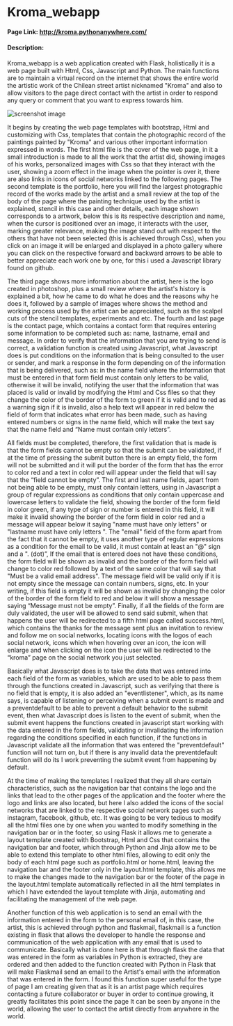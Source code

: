 # Kroma_webapp
#### Page Link: <http://kroma.pythonanywhere.com/>
#### Description:
Kroma_webapp is a web application created with Flask, holistically it is a web page built with Html, Css, Javascript and Python.
The main functions are to maintain a virtual record on the internet that shows the entire world the artistic work of the Chilean
street artist nicknamed "Kroma" and also to allow visitors to the page direct contact with the artist in order to respond any query
or comment that you want to express towards him.

![screenshot image ](https://github.com/kromabyte/Kroma_webapp/blob/master/static/images/Screenshot.png)

It begins by creating the web page templates with bootstrap, Html and customizing with Css, templates that contain the photographic
record of the paintings painted by "Kroma" and various other important information expressed in words. The first html file is the cover
of the web page, in it a small introduction is made to all the work that the artist did, showing images of his works, personalized images
with Css so that they interact with the user, showing a zoom effect in the image when the pointer is over it, there are also links in
icons of social networks linked to the following pages. The second template is the portfolio, here you will find the largest photographic
record of the works made by the artist and a small review at the top of the body of the page where the painting technique used by the
artist is explained, stencil in this case and other details, each image shown corresponds to a artwork, below this is its respective
description and name, when the cursor is positioned over an image, it interacts with the user, marking greater relevance, making the
image stand out with respect  to the others that have not been selected (this is achieved through Css), when you click on an image it
will be enlarged and displayed in a photo gallery where you can click on the respective forward and backward arrows to be able to better
appreciate each work one by one, for this i used a Javascript library found on github.

The third page shows more information about the artist, here is the logo created in photoshop, plus a small review where the artist's
history is explained a bit, how he came to do what he does and the reasons why he does it, followed by a sample of images where shows
the method and working process used by the artist can be appreciated, such as the scalpel cuts of the stencil templates, experiments
and etc. The fourth and last page is the contact page, which contains a contact form that requires entering some information to be completed
such as: name, lastname, email and message. In order to verify that the information that you are trying to send is correct, a validation
function is created using Javascript, what Javascript does is put conditions on the information that is being consulted to the user or sender,
and mark a response in the form depending on of the information that is being delivered, such as: in the name field where the information that
must be entered in that form field must contain only letters to be valid, otherwise it will be invalid, notifying the user that the information
that was placed is valid or invalid by modifying the Html and Css files so that they change the color of the border of the form to green if it
is valid and to red as a warning sign if it is invalid, also a help text will appear in red below the field of form that indicates what
error has been made, such as having entered numbers or signs in the name field, which will make the text say that the name field and “Name must contain only letters”.

All fields must be completed, therefore, the first validation that is made is that the form fields cannot be empty so that the submit
can be validated, if at the time of pressing the submit button there is an empty field, the form will not be submitted and it will put
the border of the form that has the error to color red and a text in color red will appear under the field that will say that the “field
cannot be empty”. The first and last name fields, apart from not being able to be empty, must only contain letters, using in Javascript a
group of regular expressions as conditions that only contain uppercase and lowercase letters to validate the field, showing the border of
the form field in color green, if any type of sign or number is entered in this field, it will make it invalid showing the border of the form
field in color red and a message will appear below it saying "name must have only letters" or "lastname must have only letters ". The "email"
field of the form apart from the fact that it cannot be empty, it uses another type of regular expressions as a condition for the email to be
valid, it must contain at least an "@" sign and a ". (dot)”, If the email that is entered does not have these conditions, the form field will
be shown as invalid and the border of the form field will change to color red followed by a text of the same color that will say that "Must be
a valid email address". The message field will be valid only if it is not empty since the message can contain numbers, signs, etc. In your
writing, if this field is empty it will be shown as invalid by changing the color of the border of the form field to red and below it will
show a message saying “Message must not be empty”. Finally, if all the fields of the form are duly validated, the user will be allowed to send
said submit, when that happens the user will be redirected to a fifth html page called success.html, which contains the thanks for the message
sent plus an invitation to review and follow me on social networks, locating icons with the logos of each social network, icons which when
hovering over an icon, the icon will enlarge and when clicking on the icon the user will be redirected to the “kroma” page on the social network you just selected.

Basically what Javascript does is to take the data that was entered into each field of the form as variables, which are used to be able to pass
them through the functions created in Javascript, such as verifying that there is no field that is empty, it is also added an "eventlistener",
which, as its name says, is capable of listening or perceiving when a submit event is made and a preventdefault to be able to prevent a default
behavior to the submit event, then what Javascript does is listen to the event of submit, when the submit event happens the functions created in
javascript start working with the data entered in the form fields, validating or invalidating the information regarding the conditions specified
in each function, if the functions in Javascript validate all the information that was entered the "preventdefault" function will not turn on, but
if there is any invalid data the preventdefault function will do its I work preventing the submit event from happening by default.

At the time of making the templates I realized that they all share certain characteristics, such as the navigation bar that contains the logo and
the links that lead to the other pages of the application and the footer where the logo and links are also located, but here I also added the icons
of the social networks that are linked to the respective social network pages such as instagram, facebook, github, etc. It was going to be very
tedious to modify all the html files one by one when you
wanted to modify something in the navigation bar or in the footer, so using Flask it allows me to generate a layout template created with Bootstrap,
Html and Css that contains the navigation bar and footer, which through Python and Jinja allow me to be able to extend this template to other html files,
allowing to edit only the body of each html page such as portfolio.html or home.html, leaving the navigation bar and the footer only in the layout.html
template, this allows me to make the changes made to the navigation bar or the footer of the page in the layout.html template automatically reflected in
all the html templates in which I have extended the layout template with Jinja, automating and facilitating the management of the web page.

Another function of this web application is to send an email with the information entered in the form to the personal email of, in this case, the artist,
this is achieved through python and flaskmail, flaskmail is a function existing in flask that allows the developer to handle the response and communication
of the web application with any email that is used to communicate. Basically what is done here is that through flask the data that was entered in the form
as variables in Python is extracted, they are ordered and then added to the function created with Python in Flask that will make Flaskmail send an email to
the Artist's email with the information that was entered in the form. I found this function super useful for the type of page I am creating given that as it
is an artist page which requires contacting a future collaborator or buyer in order to continue growing, it greatly facilitates this point since the page It
can be seen by anyone in the world, allowing the user to contact the artist directly from anywhere in the world.

